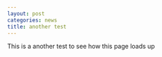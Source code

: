 ```yaml
---
layout: post
categories: news
title: another test
---
```


This is a another test to see how this page loads up

